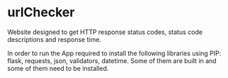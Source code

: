 # urlChecker
Website designed to get HTTP response status codes, status code descriptions and response time.

In order to run the App required to install the following libraries using PIP: flask, requests, json, validators, datetime. Some of them are built in and some of them need to be installed.

